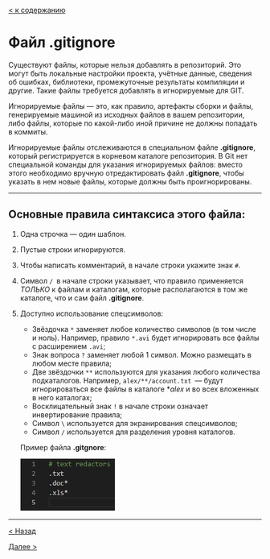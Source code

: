 [< к содержанию](./readme.md)
# Файл .gitignore
Cуществуют файлы, которые нельзя добавлять в репозиторий. Это могут быть локальные настройки проекта, учётные данные, сведения об ошибках, библиотеки, промежуточные результаты компиляции и другие. Такие файлы требуется добавлять в игнорируемые для GIT.

Игнорируемые файлы — это, как правило, артефакты сборки и файлы, генерируемые машиной из исходных файлов в вашем репозитории, либо файлы, которые по какой-либо иной причине не должны попадать в коммиты.

Игнорируемые файлы отслеживаются в специальном файле **.gitignore**, который регистрируется в корневом каталоге репозитория. В Git нет специальной команды для указания игнорируемых файлов: вместо этого необходимо вручную отредактировать файл **.gitignore**, чтобы указать в нем новые файлы, которые должны быть проигнорированы.

---
## Основные правила синтаксиса этого файла:

1. Одна строчка — один шаблон.
2. Пустые строки игнорируются.
3. Чтобы написать комментарий, в начале строки укажите знак `#`.
4. Символ `/ `в начале строки указывает, что правило применяется *ТОЛЬКО* к файлам и каталогам, которые располагаются в том же каталоге, что и сам файл **.gitignore**.
5. Доступно использование спецсимволов:
   + Звёздочка `*` заменяет любое количество символов (в том числе и ноль). Например, правило `*.avi` будет игнорировать все файлы с расширением `.avi`;
   + Знак вопроса `?` заменяет любой 1 символ. Можно размещать в любом месте правила;
   + Две звёздочки `**` используются для указания любого количества подкаталогов. Например, `alex/**/account.txt `— будут игнорироваться все файлы в каталоге **alex* и во всех вложенных в него каталогах;
   + Восклицательный знак `!` в начале строки означает инвертирование правила;
   + Символ `\` используется для экранирования спецсимволов;
   + Символ `/` используется для разделения уровня каталогов.

   Пример файла **.gitgnore**:

   ![](./gitignore.png)
---
[< Назад](./commands.md)

[Далее >](./remote.md)